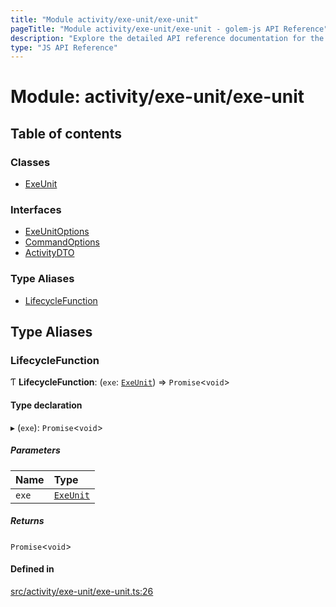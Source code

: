 ```yaml
---
title: "Module activity/exe-unit/exe-unit"
pageTitle: "Module activity/exe-unit/exe-unit - golem-js API Reference"
description: "Explore the detailed API reference documentation for the Module activity/exe-unit/exe-unit within the golem-js SDK for the Golem Network."
type: "JS API Reference"
---
```

# Module: activity/exe-unit/exe-unit

## Table of contents

### Classes

- [ExeUnit](../classes/activity_exe_unit_exe_unit.ExeUnit)

### Interfaces

- [ExeUnitOptions](../interfaces/activity_exe_unit_exe_unit.ExeUnitOptions)
- [CommandOptions](../interfaces/activity_exe_unit_exe_unit.CommandOptions)
- [ActivityDTO](../interfaces/activity_exe_unit_exe_unit.ActivityDTO)

### Type Aliases

- [LifecycleFunction](activity_exe_unit_exe_unit#lifecyclefunction)

## Type Aliases

### LifecycleFunction

Ƭ **LifecycleFunction**: (`exe`: [`ExeUnit`](../classes/activity_exe_unit_exe_unit.ExeUnit)) => `Promise`\<`void`\>

#### Type declaration

▸ (`exe`): `Promise`\<`void`\>

##### Parameters

| Name | Type |
| :------ | :------ |
| `exe` | [`ExeUnit`](../classes/activity_exe_unit_exe_unit.ExeUnit) |

##### Returns

`Promise`\<`void`\>

#### Defined in

[src/activity/exe-unit/exe-unit.ts:26](https://github.com/golemfactory/golem-js/blob/570126bc/src/activity/exe-unit/exe-unit.ts#L26)
